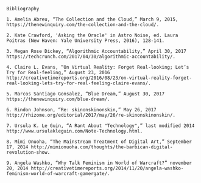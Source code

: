 	Bibliography
	
	1. Amelia Abreu, “The Collection and the Cloud,” March 9, 2015, https://thenewinquiry.com/the-collection-and-the-cloud/.

	2. Kate Crawford, 'Asking the Oracle' in Astro Noise, ed. Laura Poitras (New Haven: Yale University Press, 2016), 128-141. 

	3. Megan Rose Dickey, “Algorithmic Accountability,” April 30, 2017 https://techcrunch.com/2017/04/30/algorithmic-accountability/.

	4. Claire L. Evans, “On Virtual Reality: Forget Real-looking; Let’s Try for Real-feeling,” August 23, 2016 http://creativetimereports.org/2016/08/23/on-virtual-reality-forget-real-looking-lets-try-for-real-feeling-claire-evans/.

	5. Marcos Santiago Gonsalez, “Blue Dream,” August 30, 2017 https://thenewinquiry.com/blue-dream/.

	6. Rindon Johnson, “Re: skinonskinonskin,” May 26, 2017 http://rhizome.org/editorial/2017/may/26/re-skinonskinonskin/.

	7. Ursula K. Le Guin, “A Rant About "Technology",” last modified 2014 http://www.ursulakleguin.com/Note-Technology.html.

	8. Mimi Onuoha, “The Mainstream Treatment of Digital Art,” September 17, 2014 http://mimionuoha.com/thoughts/the-barbican-digital-revolution-show.

	9. Angela Washko, “Why Talk Feminism in World of Warcraft?” november 20, 2014 http://creativetimereports.org/2014/11/20/angela-washko-feminism-world-of-warcraft-gamergate/.

